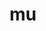 ---
codehost: https://github.com/stelligent/mu
logohandle: getmuio
sort: mu
title: mu
website: https://getmu.io/
---